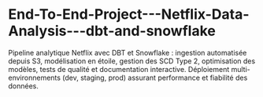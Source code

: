 # End-To-End-Project---Netflix-Data-Analysis---dbt-and-snowflake
Pipeline analytique Netflix avec DBT et Snowflake : ingestion automatisée depuis S3, modélisation en étoile, gestion des SCD Type 2, optimisation des modèles, tests de qualité et documentation interactive. Déploiement multi-environnements (dev, staging, prod) assurant performance et fiabilité des données.
